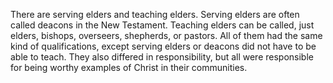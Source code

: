 There are serving elders and teaching elders. Serving elders are often called deacons in the New Testament. Teaching elders can be called, just elders, bishops, overseers, shepherds, or pastors. All of them had the same kind of qualifications, except serving elders or deacons did not have to be able to teach. They also differed in responsibility, but all were responsible for being worthy examples of Christ in their communities.
